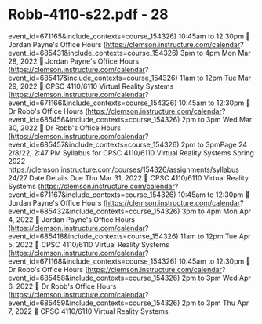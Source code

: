 # Robb-4110-s22.pdf - 28

event_id=671165&include_contexts=course_154326)
10:45am to 12:30pm
 Jordan Payne's Office Hours
(https://clemson.instructure.com/calendar?
event_id=685431&include_contexts=course_154326)
3pm to 4pm
Mon Mar 28, 2022
 Jordan Payne's Office Hours
(https://clemson.instructure.com/calendar?
event_id=685417&include_contexts=course_154326)
11am to 12pm
Tue Mar 29, 2022
 CPSC 4110/6110 Virtual Reality
Systems
(https://clemson.instructure.com/calendar?
event_id=671166&include_contexts=course_154326)
10:45am to 12:30pm
 Dr Robb's Office Hours
(https://clemson.instructure.com/calendar?
event_id=685456&include_contexts=course_154326)
2pm to 3pm
Wed Mar 30, 2022
 Dr Robb's Office Hours
(https://clemson.instructure.com/calendar?
event_id=685457&include_contexts=course_154326)
2pm to 3pmPage 24
2/8/22, 2:47 PM Syllabus for CPSC 4110/6110 Virtual Reality Systems Spring 2022
https://clemson.instructure.com/courses/154326/assignments/syllabus 24/27
Date Details Due
Thu Mar 31, 2022
 CPSC 4110/6110 Virtual Reality
Systems
(https://clemson.instructure.com/calendar?
event_id=671167&include_contexts=course_154326)
10:45am to 12:30pm
 Jordan Payne's Office Hours
(https://clemson.instructure.com/calendar?
event_id=685432&include_contexts=course_154326)
3pm to 4pm
Mon Apr 4, 2022
 Jordan Payne's Office Hours
(https://clemson.instructure.com/calendar?
event_id=685418&include_contexts=course_154326)
11am to 12pm
Tue Apr 5, 2022
 CPSC 4110/6110 Virtual Reality
Systems
(https://clemson.instructure.com/calendar?
event_id=671168&include_contexts=course_154326)
10:45am to 12:30pm
 Dr Robb's Office Hours
(https://clemson.instructure.com/calendar?
event_id=685458&include_contexts=course_154326)
2pm to 3pm
Wed Apr 6, 2022
 Dr Robb's Office Hours
(https://clemson.instructure.com/calendar?
event_id=685459&include_contexts=course_154326)
2pm to 3pm
Thu Apr 7, 2022
 CPSC 4110/6110 Virtual Reality
Systems